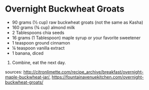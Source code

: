 # Overnight Buckwheat Groats


- 90 grams (½ cup) raw buckwheat groats (not the same as Kasha)
- 160 grams (¾ cup) almond milk
- 2 Tablespoons chia seeds
- 16 grams (1 Tablespoon) maple syrup or your favorite sweetener
- 1 teaspoon ground cinnamon
- ¼ teaspoon vanilla extract
- 1 banana, diced

1. Combine, eat the next day.


sources: http://citronlimette.com/recipe_archive/breakfast/overnight-maple-buckwheat-jar/, https://fountainavenuekitchen.com/overnight-buckwheat-groats/
